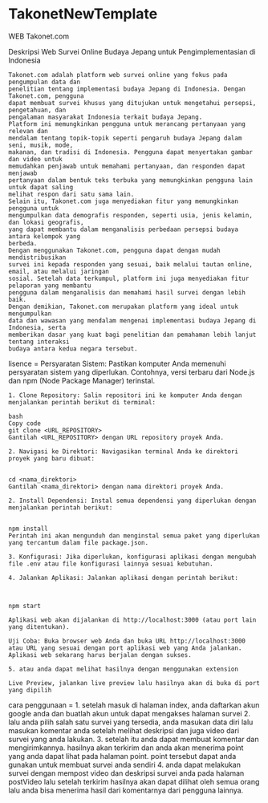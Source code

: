 # TakonetNewTemplate
WEB Takonet.com


Deskripsi 
    Web Survei Online Budaya Jepang untuk Pengimplementasian di Indonesia

    Takonet.com adalah platform web survei online yang fokus pada pengumpulan data dan
    penelitian tentang implementasi budaya Jepang di Indonesia. Dengan Takonet.com, pengguna
    dapat membuat survei khusus yang ditujukan untuk mengetahui persepsi, pengetahuan, dan
    pengalaman masyarakat Indonesia terkait budaya Jepang.
    Platform ini memungkinkan pengguna untuk merancang pertanyaan yang relevan dan
    mendalam tentang topik-topik seperti pengaruh budaya Jepang dalam seni, musik, mode,
    makanan, dan tradisi di Indonesia. Pengguna dapat menyertakan gambar dan video untuk
    memudahkan penjawab untuk memahami pertanyaan, dan responden dapat menjawab
    pertanyaan dalam bentuk teks terbuka yang memungkinkan pengguna lain untuk dapat saling
    melihat respon dari satu sama lain.
    Selain itu, Takonet.com juga menyediakan fitur yang memungkinkan pengguna untuk
    mengumpulkan data demografis responden, seperti usia, jenis kelamin, dan lokasi geografis,
    yang dapat membantu dalam menganalisis perbedaan persepsi budaya antara kelompok yang
    berbeda.
    Dengan menggunakan Takonet.com, pengguna dapat dengan mudah mendistribusikan
    survei ini kepada responden yang sesuai, baik melalui tautan online, email, atau melalui jaringan
    sosial. Setelah data terkumpul, platform ini juga menyediakan fitur pelaporan yang membantu
    pengguna dalam menganalisis dan memahami hasil survei dengan lebih baik.
    Dengan demikian, Takonet.com merupakan platform yang ideal untuk mengumpulkan
    data dan wawasan yang mendalam mengenai implementasi budaya Jepang di Indonesia, serta
    memberikan dasar yang kuat bagi penelitian dan pemahaman lebih lanjut tentang interaksi
    budaya antara kedua negara tersebut.
    
lisence =
    Persyaratan Sistem: Pastikan komputer Anda memenuhi persyaratan sistem yang diperlukan. Contohnya, versi terbaru dari Node.js dan npm (Node Package Manager) terinstal.

    1. Clone Repository: Salin repositori ini ke komputer Anda dengan menjalankan perintah berikut di terminal:

    bash
    Copy code
    git clone <URL_REPOSITORY>
    Gantilah <URL_REPOSITORY> dengan URL repository proyek Anda.

    2. Navigasi ke Direktori: Navigasikan terminal Anda ke direktori proyek yang baru dibuat:


    cd <nama_direktori>
    Gantilah <nama_direktori> dengan nama direktori proyek Anda.

    2. Install Dependensi: Instal semua dependensi yang diperlukan dengan menjalankan perintah berikut:


    npm install
    Perintah ini akan mengunduh dan menginstal semua paket yang diperlukan yang tercantum dalam file package.json.

    3. Konfigurasi: Jika diperlukan, konfigurasi aplikasi dengan mengubah file .env atau file konfigurasi lainnya sesuai kebutuhan.

    4. Jalankan Aplikasi: Jalankan aplikasi dengan perintah berikut:



    npm start

    Aplikasi web akan dijalankan di http://localhost:3000 (atau port lain yang ditentukan).

    Uji Coba: Buka browser web Anda dan buka URL http://localhost:3000 atau URL yang sesuai dengan port aplikasi web yang Anda jalankan. Aplikasi web sekarang harus berjalan dengan sukses.
    
    5. atau anda dapat melihat hasilnya dengan menggunakan extension 

    Live Preview, jalankan live preview lalu hasilnya akan di buka di port yang dipilih

cara penggunaan =
    1. setelah masuk di halaman index, anda daftarkan akun google anda dan buatlah akun untuk dapat mengakses halaman survei
    2. lalu anda pilih salah satu survei yang tersedia, anda masukan data diri lalu masukan komentar anda setelah melihat deskripsi dan juga video dari survei yang anda lakukan.
    3. setelah itu anda dapat membuat komentar dan mengirimkannya. hasilnya akan terkirim dan anda akan menerima point yang anda dapat lihat pada halaman point. point tersebut dapat anda gunakan untuk membuat survei anda sendiri
    4. anda dapat melakukan survei dengan mempost video dan deskripsi survei anda pada halaman postVideo lalu setelah terkirim hasilnya akan dapat dilihat oleh semua orang lalu anda bisa menerima hasil dari komentarnya dari pengguna lainnya.
